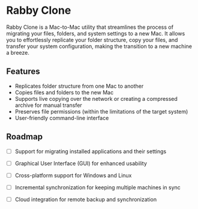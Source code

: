 # Rabby Clone

Rabby Clone is a Mac-to-Mac utility that streamlines the process of migrating your files, folders, and system settings to a new Mac. It allows you to effortlessly replicate your folder structure, copy your files, and transfer your system configuration, making the transition to a new machine a breeze.

## Features

- Replicates folder structure from one Mac to another
- Copies files and folders to the new Mac
- Supports live copying over the network or creating a compressed archive for manual transfer
- Preserves file permissions (within the limitations of the target system)
- User-friendly command-line interface

## Roadmap

- [ ] Support for migrating installed applications and their settings
- [ ] Graphical User Interface (GUI) for enhanced usability
- [ ] Cross-platform support for Windows and Linux
- [ ] Incremental synchronization for keeping multiple machines in sync
- [ ] Cloud integration for remote backup and synchronization

